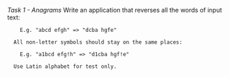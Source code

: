 *Task 1 - Anagrams*
      Write an application that reverses all the words of input text:

        E.g. "abcd efgh" => "dcba hgfe"

      All non-letter symbols should stay on the same places:

        E.g. "a1bcd efg!h" => "d1cba hgf!e"

      Use Latin alphabet for test only.